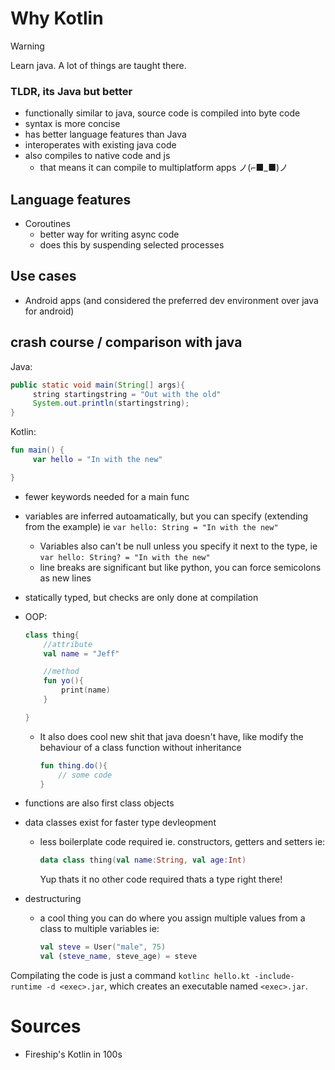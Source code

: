 # Why Kotlin

> [!warning]
> Learn java. A lot of things are taught there.

### TLDR, its Java but better

- functionally similar to java, source code is compiled into byte code
- syntax is more concise
- has better language features than Java
- interoperates with existing java code
- also compiles to native code and js
    - that means it can compile to multiplatform apps ノ(⌐■_■)ノ

## Language features

- Coroutines
    - better way for writing async code
    - does this by suspending selected processes

## Use cases

- Android apps
 (and considered the preferred dev environment over java for android)

## crash course / comparison with java

Java:

   ```java
   public static void main(String[] args){
        string startingstring = "Out with the old"
        System.out.println(startingstring);
   }
   ```

Kotlin:

   ```Kotlin
   fun main() {
        var hello = "In with the new"

   }
   ```

- fewer keywords needed for a main func
- variables are inferred autoamatically, but you can specify (extending from the example) ie `var hello: String = "In with the new"`
    - Variables also can't be null unless you specify it next to the type, ie `var hello: String? = "In with the new"`
    - line breaks are significant but like python, you can force semicolons as new lines
- statically typed, but checks are only done at compilation
- OOP:

    ```Kotlin
    class thing{
        //attribute
        val name = "Jeff"

        //method
        fun yo(){
            print(name)
        }

    }
    ```

    - It also does cool new shit that java doesn't have, like modify the behaviour of a class function without inheritance

        ```Kotlin
        fun thing.do(){
            // some code
        }
        ```

- functions are also first class objects
- data classes exist for faster type devleopment
    - less boilerplate code required ie. constructors, getters and setters ie:

        ```Kotlin
        data class thing(val name:String, val age:Int)
        ```

        Yup thats it no other code required thats a type right there!
- destructuring
    - a cool thing you can do where you assign multiple values from a class to multiple variables ie:

        ```Kotlin
        val steve = User("male", 75)
        val (steve_name, steve_age) = steve
        ```

Compilating the code is just a command `kotlinc hello.kt -include-runtime -d <exec>.jar`, which creates an executable named `<exec>.jar`.

# Sources

- Fireship's Kotlin in 100s